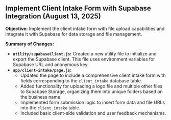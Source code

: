 ## Implement Client Intake Form with Supabase Integration (August 13, 2025)

**Objective:** Implement the client intake form with file upload capabilities and integrate it with Supabase for data storage and file management.

**Summary of Changes:**

-   **`utility/supabaseClient.js`:** Created a new utility file to initialize and export the Supabase client. This file uses environment variables for Supabase URL and anonymous key.
-   **`app/client-intake/page.js`:**
    -   Updated the page to include a comprehensive client intake form with fields corresponding to the `client_intake` database table.
    -   Added functionality for uploading a logo file and multiple other files to Supabase Storage, organizing them into unique folders based on the business name.
    -   Implemented form submission logic to insert form data and file URLs into the `client_intake` table.
    -   Included basic client-side validation and user feedback mechanisms.